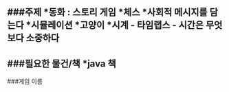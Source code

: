 ###주제
*동화 : 스토리 게임
*체스
*사회적 메시지를 담는다
*시뮬레이션
*고양이
*시계 - 타임랩스 - 시간은 무엇보다 소중하다
---
###필요한 물건/책
*java 책
---
###게임 이름
